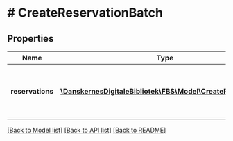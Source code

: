 # # CreateReservationBatch

## Properties

Name | Type | Description | Notes
------------ | ------------- | ------------- | -------------
**reservations** | [**\DanskernesDigitaleBibliotek\FBS\Model\CreateReservation[]**](CreateReservation.md) | Reservations with duplicate record id&#39;s will be removed. |

[[Back to Model list]](../../README.md#models) [[Back to API list]](../../README.md#endpoints) [[Back to README]](../../README.md)
